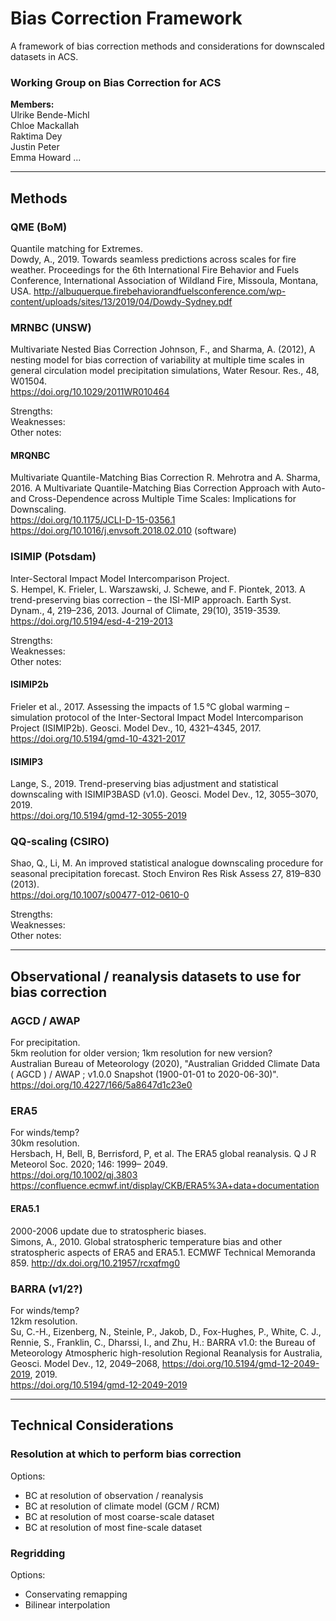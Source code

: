 # Bias Correction Framework
A framework of bias correction methods and considerations for downscaled datasets in ACS.

### Working Group on Bias Correction for ACS 
**Members:**  
Ulrike Bende-Michl  
Chloe Mackallah  
Raktima Dey  
Justin Peter  
Emma Howard
...

---
## Methods

### QME (BoM)
Quantile matching for Extremes.  
Dowdy, A., 2019. Towards seamless predictions across scales for fire weather. Proceedings for the 6th International Fire Behavior and Fuels Conference, International Association of Wildland Fire, Missoula, Montana, USA.
http://albuquerque.firebehaviorandfuelsconference.com/wp-content/uploads/sites/13/2019/04/Dowdy-Sydney.pdf

### MRNBC (UNSW)
Multivariate Nested Bias Correction
Johnson, F., and Sharma, A. (2012), A nesting model for bias correction of variability at multiple time scales in general circulation model precipitation simulations, Water Resour. Res., 48, W01504.  
https://doi.org/10.1029/2011WR010464  

Strengths:  
Weaknesses:  
Other notes:  

#### MRQNBC
Multivariate Quantile-Matching Bias Correction
R. Mehrotra and A. Sharma, 2016. A Multivariate Quantile-Matching Bias Correction Approach with Auto- and Cross-Dependence across Multiple Time Scales: Implications for Downscaling.  
https://doi.org/10.1175/JCLI-D-15-0356.1  
https://doi.org/10.1016/j.envsoft.2018.02.010 (software)

### ISIMIP (Potsdam)
Inter-Sectoral Impact Model Intercomparison Project.  
S. Hempel, K. Frieler, L. Warszawski, J. Schewe, and F. Piontek, 2013. A trend-preserving bias correction – the ISI-MIP approach. Earth Syst. Dynam., 4, 219–236, 2013. Journal of Climate, 29(10), 3519-3539. 
https://doi.org/10.5194/esd-4-219-2013

Strengths:  
Weaknesses:  
Other notes:  

#### ISIMIP2b
Frieler et al., 2017. Assessing the impacts of 1.5 °C global warming – simulation protocol of the Inter-Sectoral Impact Model Intercomparison Project (ISIMIP2b). Geosci. Model Dev., 10, 4321–4345, 2017.  
https://doi.org/10.5194/gmd-10-4321-2017

#### ISIMIP3
Lange, S., 2019. Trend-preserving bias adjustment and statistical downscaling with ISIMIP3BASD (v1.0). Geosci. Model Dev., 12, 3055–3070, 2019.  
https://doi.org/10.5194/gmd-12-3055-2019

### QQ-scaling (CSIRO)
Shao, Q., Li, M. An improved statistical analogue downscaling procedure for seasonal precipitation forecast. Stoch Environ Res Risk Assess 27, 819–830 (2013).  
https://doi.org/10.1007/s00477-012-0610-0

Strengths:  
Weaknesses:  
Other notes:  

---
## Observational / reanalysis datasets to use for bias correction

### AGCD / AWAP
For precipitation.  
5km reolution for older version; 1km resolution for new version?  
Australian Bureau of Meteorology (2020), "Australian Gridded Climate Data ( AGCD ) / AWAP ; v1.0.0 Snapshot (1900-01-01 to 2020-06-30)".  
https://doi.org/10.4227/166/5a8647d1c23e0

### ERA5
For winds/temp?  
30km resolution.  
Hersbach, H, Bell, B, Berrisford, P, et al. The ERA5 global reanalysis. Q J R Meteorol Soc. 2020; 146: 1999– 2049.  
https://doi.org/10.1002/qj.3803
https://confluence.ecmwf.int/display/CKB/ERA5%3A+data+documentation

#### ERA5.1
2000-2006 update due to stratospheric biases.  
Simons, A., 2010. Global stratospheric temperature bias and other stratospheric aspects of ERA5 and ERA5.1. ECMWF Technical Memoranda 859.
http://dx.doi.org/10.21957/rcxqfmg0

### BARRA (v1/2?)
For winds/temp?  
12km resolution.  
Su, C.-H., Eizenberg, N., Steinle, P., Jakob, D., Fox-Hughes, P., White, C. J., Rennie, S., Franklin, C., Dharssi, I., and Zhu, H.: BARRA v1.0: the Bureau of Meteorology Atmospheric high-resolution Regional Reanalysis for Australia, Geosci. Model Dev., 12, 2049–2068, https://doi.org/10.5194/gmd-12-2049-2019, 2019.  
https://doi.org/10.5194/gmd-12-2049-2019


---
## Technical Considerations

### Resolution at which to perform bias correction
Options:
- BC at resolution of observation / reanalysis
- BC at resolution of climate model (GCM / RCM)
- BC at resolution of most coarse-scale dataset
- BC at resolution of most fine-scale dataset

### Regridding 
Options:
- Conservating remapping
- Bilinear interpolation
